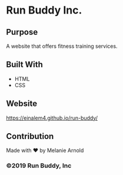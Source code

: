 # Run Buddy Inc.

## Purpose
A website that offers fitness training services.

## Built With
* HTML
* CSS

## Website
https://einalem4.github.io/run-buddy/ 

## Contribution
Made with ❤️ by Melanie Arnold

### ©️2019 Run Buddy, Inc 

